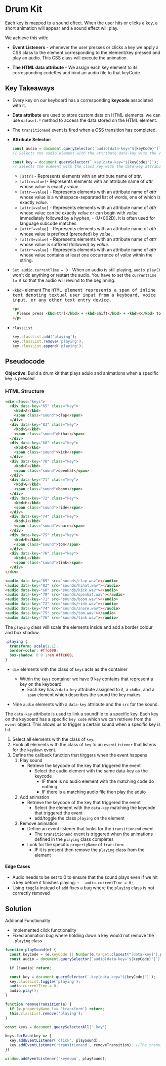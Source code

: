 # Drum Kit

Each key is mapped to a sound effect. When the user hits or clicks a key, a short animation will appear and a sound effect will play.

We achieve this with:
 * **Event Listeners** - whenever the user presses or clicks a key we apply a CSS class to the element corresponding to the element/key pressed and play an audio. This CSS class will execute the animation.

 * **The HTML data attribute** - We assign each key element to its corresponding codeKey and bind an audio file to that keyCode.

## Key Takeaways

* Every key on our keyboard has a corresponding **keycode** associated with it.

* **Data attribute** are used to store custom data on HTML elements. we can use `dataset.*` method to access the data stored on the HTML element.

* The `transitionend` event is fired when a CSS transition has completed.

* **Attribute Selector**:

  ```javascript
  const audio = document.querySelector(`audio[data-key="${keyCode}"]`);
  // Selects the audio element with the attribute data-key with the value of keyCode
  ```

  ```javascript
  const key = document.querySelector(`.key[data-key="${keyCode}"]`);
  // Selects the element with the class key with the data-key attribute of the value of keyCode
  ```

  * `[attr]` - Represents elements with an attribute name of *attr*.
  * `[attr=value]`- Represents elements with an attribute name of *attr* whose value is exactly *value*.
  * `[attr~=value]` - Represents elements with an attribute name of *attr* whose value is a whitespace-separated list of words, one of which is exactly *value*.
  * `[attr|=value]` - Represents elements with an attribute name of *attr* whose value can be exactly *value* or can begin with *value* immediately followed by a hyphen, `-` (U+002D). It is often used for language subcode matches.
  * `[attr^=value]` - Represents elements with an attribute name of *attr* whose value is prefixed (preceded) by *value*.
  * `[attr$=value]` - Represents elements with an attribute name of *attr* whose value is suffixed (followed) by *value*.
  * `[attr*=value]` - Represents elements with an attribute name of *attr* whose value contains at least one occurrence of *value* within the string.

* `Set audio.currentTime = 0` - When an audio is still playing, `audio.play()` won't do anything or restart the audio. You have to set the `currentTime to 0` so that the audio will rewind to the beginning.

* `<kbd>` element
  The <kbd> HTML element represents a span of inline text denoting textual user input from a keyboard, voice input, or any other text entry device.

  ```html
  <p>
    Please press <kbd>Ctrl</kbd> + <kbd>Shift</kbd> + <kbd>R</kbd> to re-render an MDN page.
  </p>
  ```

* `classList`

  ```javascript
  key.classList.add('playing');
  key.classList.remove('playing');
  key.classList.append('playing');
  ```

## Pseudocode
**Objective**: Build a drum kit that plays aduio and animations when a specific key is pressed

### HTML Structure

```html
<div class="keys">
  <div data-key="65" class="key">
    <kbd>A</kbd>
    <span class="sound">clap</span>
  </div>
  <div data-key="83" class="key">
    <kbd>S</kbd>
    <span class="sound">hihat</span>
  </div>
  <div data-key="68" class="key">
    <kbd>D</kbd>
    <span class="sound">kick</span>
  </div>
  <div data-key="70" class="key">
    <kbd>F</kbd>
    <span class="sound">openhat</span>
  </div>
  <div data-key="71" class="key">
    <kbd>G</kbd>
    <span class="sound">boom</span>
  </div>
  <div data-key="72" class="key">
    <kbd>H</kbd>
    <span class="sound">ride</span>
  </div>
  <div data-key="74" class="key">
    <kbd>J</kbd>
    <span class="sound">snare</span>
  </div>
  <div data-key="75" class="key">
    <kbd>K</kbd>
    <span class="sound">tom</span>
  </div>
  <div data-key="76" class="key">
    <kbd>L</kbd>
    <span class="sound">tink</span>
  </div>
</div>

<audio data-key="65" src="sounds/clap.wav"></audio>
<audio data-key="83" src="sounds/hihat.wav"></audio>
<audio data-key="68" src="sounds/kick.wav"></audio>
<audio data-key="70" src="sounds/openhat.wav"></audio>
<audio data-key="71" src="sounds/boom.wav"></audio>
<audio data-key="72" src="sounds/ride.wav"></audio>
<audio data-key="74" src="sounds/snare.wav"></audio>
<audio data-key="75" src="sounds/tom.wav"></audio>
<audio data-key="76" src="sounds/tink.wav"></audio>
```



The `playing` class will scale the elements inside and add a border colour and box shadow.

```css
.playing {
  transform: scale(1.1);
  border-color: #ffc600;
  box-shadow: 0 0 1rem #ffc600;
}
```



* `div` elements with the class of `keys` acts as the container

  * Within the `keys` container we have 9 `key` contains that represent a key on the keyboard.
    * Each key has a `data-key` attribute assigned to it, a `<kdb>`, and a `span` element which describes the sound the key makes

* Nine `audio` elements with a `data-key` attribute and the `src` for the sound.



The `data-key` attribute is used to link a soundfile to a specific key. Each key on the keyboard has a specific `key code`  which we can retrieve from the `event` object. This allows us to trigger a certain sound when a specific key is hit.



1. Select all elements with the class of `key`.
2. Hook all elements with the class of `key` to an `eventListener` that listens for the `keydown` event.
3. Define the callback function that tirggers when the event happens
   1. Play sound
      * Retrieve the keycode of the key that triggered the event
        * Select the audio element with the same data-key as the keycode
          * IF there is no audio element with the matching code do nothing
          * IF there is a matching audio file then play the aduio
   2. Add animation
      * Retrieve the keycode of the key that triggered the event
        * Select the element with the `data-key` matching the keycode that triggered the event
        * add/toggle the class `playing` on the element
   3. Remove animation
      * Define an event listener that looks for the `transitionend` event
        * The `transitionend` event is triggered when the animations defined in the `playing` class completes
      * Look for the specific `propertyName` of `transform`
        * IF it is present then remove the `playing` class from the element

#### Edge Cases

* Audio needs to be set to 0 to ensure that the sound plays even if we hit a key before it finishes playing. - `  audio.currentTime = 0;`
* Using `toggle` instead of `add` fixes a bug where the `playing` class is not correctly removed

## Solution

Addional Functionality

* Implemented click functionality
* Fixed animation bug where holding down a key would not remove the `.playing` class

```javascript
function playSound(e) {
  const keyCode = (e.keyCode || Number(e.target.closest("[data-key]").getAttribute('data-key')));
  const audio = document.querySelector(`audio[data-key="${keyCode}"]`);

  if (!audio) return;

  const key = document.querySelector(`.key[data-key="${keyCode}"]`);
  key.classList.toggle('playing');
  audio.currentTime = 0;
  audio.play();
}

function removeTransition(e) {
  if (e.propertyName !== 'transform') return;
  this.classList.remove('playing');
}

const keys = document.querySelectorAll('.key')

keys.forEach(key => {
  key.addEventListener('click', playSound);
  key.addEventListener('transitionend', removeTransition); //The transition
})

window.addEventListener('keydown', playSound);
```
